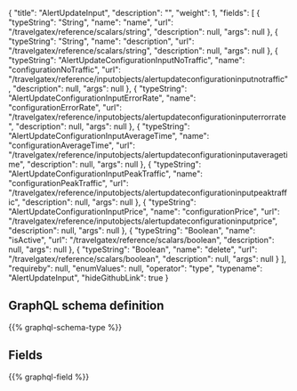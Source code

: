 {
  "title": "AlertUpdateInput",
  "description": "",
  "weight": 1,
  "fields": [
    {
      "typeString": "String",
      "name": "name",
      "url": "/travelgatex/reference/scalars/string",
      "description": null,
      "args": null
    },
    {
      "typeString": "String",
      "name": "description",
      "url": "/travelgatex/reference/scalars/string",
      "description": null,
      "args": null
    },
    {
      "typeString": "AlertUpdateConfigurationInputNoTraffic",
      "name": "configurationNoTraffic",
      "url": "/travelgatex/reference/inputobjects/alertupdateconfigurationinputnotraffic",
      "description": null,
      "args": null
    },
    {
      "typeString": "AlertUpdateConfigurationInputErrorRate",
      "name": "configurationErrorRate",
      "url": "/travelgatex/reference/inputobjects/alertupdateconfigurationinputerrorrate",
      "description": null,
      "args": null
    },
    {
      "typeString": "AlertUpdateConfigurationInputAverageTime",
      "name": "configurationAverageTime",
      "url": "/travelgatex/reference/inputobjects/alertupdateconfigurationinputaveragetime",
      "description": null,
      "args": null
    },
    {
      "typeString": "AlertUpdateConfigurationInputPeakTraffic",
      "name": "configurationPeakTraffic",
      "url": "/travelgatex/reference/inputobjects/alertupdateconfigurationinputpeaktraffic",
      "description": null,
      "args": null
    },
    {
      "typeString": "AlertUpdateConfigurationInputPrice",
      "name": "configurationPrice",
      "url": "/travelgatex/reference/inputobjects/alertupdateconfigurationinputprice",
      "description": null,
      "args": null
    },
    {
      "typeString": "Boolean",
      "name": "isActive",
      "url": "/travelgatex/reference/scalars/boolean",
      "description": null,
      "args": null
    },
    {
      "typeString": "Boolean",
      "name": "delete",
      "url": "/travelgatex/reference/scalars/boolean",
      "description": null,
      "args": null
    }
  ],
  "requireby": null,
  "enumValues": null,
  "operator": "type",
  "typename": "AlertUpdateInput",
  "hideGithubLink": true
}
## GraphQL schema definition

{{% graphql-schema-type %}}

## Fields

{{% graphql-field %}}
